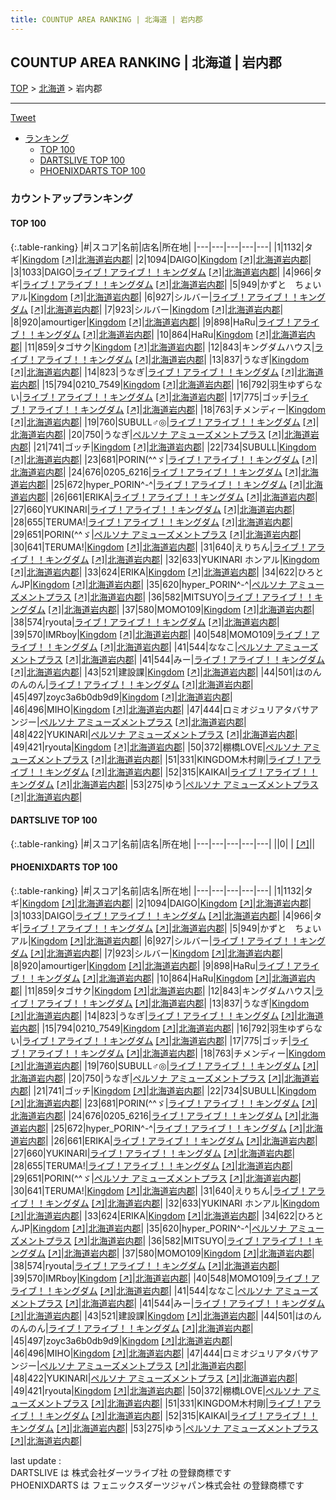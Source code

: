 ```yaml
---
title: COUNTUP AREA RANKING | 北海道 | 岩内郡
---
```

## COUNTUP AREA RANKING | 北海道 | 岩内郡

[TOP](/darts/rank/) > [北海道](/darts/rank/北海道/) > 岩内郡

___

<a href="https://twitter.com/share?ref_src=twsrc%5Etfw" data-text="COUNTUP AREA RANKING | 北海道岩内郡" class="twitter-share-button" data-hashtags="DARTSLIVE,PHOENIXDARTS,darts,ダーツ" data-show-count="false">Tweet</a>

* [ランキング](#カウントアップランキング)
    * [TOP 100](#top-100)
    * [DARTSLIVE TOP 100](#dartslive-top-100)
    * [PHOENIXDARTS TOP 100](#phoenixdarts-top-100)

### カウントアップランキング

#### TOP 100



{:.table-ranking}
|#|スコア|名前|店名|所在地|
|---|---|---|---|---|
|1|1132|<span class="rank-name-pd">タギ</span>|<a href="/darts/rank/shops/67449.html">Kingdom</a> <a href="https://vs.phoenixdarts.com/jp/shop/shopDetailInfo/s_67449?s_seq=67449">[↗]</a>|<a href="/darts/rank/北海道/岩内郡">北海道岩内郡</a>|
|2|1094|<span class="rank-name-pd">DAIGO</span>|<a href="/darts/rank/shops/67449.html">Kingdom</a> <a href="https://vs.phoenixdarts.com/jp/shop/shopDetailInfo/s_67449?s_seq=67449">[↗]</a>|<a href="/darts/rank/北海道/岩内郡">北海道岩内郡</a>|
|3|1033|<span class="rank-name-pd">DAIGO</span>|<a href="/darts/rank/shops/67449.html">ライブ！アライブ！！キングダム</a> <a href="https://vs.phoenixdarts.com/jp/shop/shopDetailInfo/s_67449?s_seq=67449">[↗]</a>|<a href="/darts/rank/北海道/岩内郡">北海道岩内郡</a>|
|4|966|<span class="rank-name-pd">タギ</span>|<a href="/darts/rank/shops/67449.html">ライブ！アライブ！！キングダム</a> <a href="https://vs.phoenixdarts.com/jp/shop/shopDetailInfo/s_67449?s_seq=67449">[↗]</a>|<a href="/darts/rank/北海道/岩内郡">北海道岩内郡</a>|
|5|949|<span class="rank-name-pd">かずと　ちょいアル</span>|<a href="/darts/rank/shops/67449.html">Kingdom</a> <a href="https://vs.phoenixdarts.com/jp/shop/shopDetailInfo/s_67449?s_seq=67449">[↗]</a>|<a href="/darts/rank/北海道/岩内郡">北海道岩内郡</a>|
|6|927|<span class="rank-name-pd">シルバー</span>|<a href="/darts/rank/shops/67449.html">ライブ！アライブ！！キングダム</a> <a href="https://vs.phoenixdarts.com/jp/shop/shopDetailInfo/s_67449?s_seq=67449">[↗]</a>|<a href="/darts/rank/北海道/岩内郡">北海道岩内郡</a>|
|7|923|<span class="rank-name-pd">シルバー</span>|<a href="/darts/rank/shops/67449.html">Kingdom</a> <a href="https://vs.phoenixdarts.com/jp/shop/shopDetailInfo/s_67449?s_seq=67449">[↗]</a>|<a href="/darts/rank/北海道/岩内郡">北海道岩内郡</a>|
|8|920|<span class="rank-name-pd">amourtiger</span>|<a href="/darts/rank/shops/67449.html">Kingdom</a> <a href="https://vs.phoenixdarts.com/jp/shop/shopDetailInfo/s_67449?s_seq=67449">[↗]</a>|<a href="/darts/rank/北海道/岩内郡">北海道岩内郡</a>|
|9|898|<span class="rank-name-pd">HaRu</span>|<a href="/darts/rank/shops/67449.html">ライブ！アライブ！！キングダム</a> <a href="https://vs.phoenixdarts.com/jp/shop/shopDetailInfo/s_67449?s_seq=67449">[↗]</a>|<a href="/darts/rank/北海道/岩内郡">北海道岩内郡</a>|
|10|864|<span class="rank-name-pd">HaRu</span>|<a href="/darts/rank/shops/67449.html">Kingdom</a> <a href="https://vs.phoenixdarts.com/jp/shop/shopDetailInfo/s_67449?s_seq=67449">[↗]</a>|<a href="/darts/rank/北海道/岩内郡">北海道岩内郡</a>|
|11|859|<span class="rank-name-pd">タゴサク</span>|<a href="/darts/rank/shops/67449.html">Kingdom</a> <a href="https://vs.phoenixdarts.com/jp/shop/shopDetailInfo/s_67449?s_seq=67449">[↗]</a>|<a href="/darts/rank/北海道/岩内郡">北海道岩内郡</a>|
|12|843|<span class="rank-name-pd">キングダムハウス</span>|<a href="/darts/rank/shops/67449.html">ライブ！アライブ！！キングダム</a> <a href="https://vs.phoenixdarts.com/jp/shop/shopDetailInfo/s_67449?s_seq=67449">[↗]</a>|<a href="/darts/rank/北海道/岩内郡">北海道岩内郡</a>|
|13|837|<span class="rank-name-pd">うなぎ</span>|<a href="/darts/rank/shops/67449.html">Kingdom</a> <a href="https://vs.phoenixdarts.com/jp/shop/shopDetailInfo/s_67449?s_seq=67449">[↗]</a>|<a href="/darts/rank/北海道/岩内郡">北海道岩内郡</a>|
|14|823|<span class="rank-name-pd">うなぎ</span>|<a href="/darts/rank/shops/67449.html">ライブ！アライブ！！キングダム</a> <a href="https://vs.phoenixdarts.com/jp/shop/shopDetailInfo/s_67449?s_seq=67449">[↗]</a>|<a href="/darts/rank/北海道/岩内郡">北海道岩内郡</a>|
|15|794|<span class="rank-name-pd">0210_7549</span>|<a href="/darts/rank/shops/67449.html">Kingdom</a> <a href="https://vs.phoenixdarts.com/jp/shop/shopDetailInfo/s_67449?s_seq=67449">[↗]</a>|<a href="/darts/rank/北海道/岩内郡">北海道岩内郡</a>|
|16|792|<span class="rank-name-pd">羽生ゆずらない</span>|<a href="/darts/rank/shops/67449.html">ライブ！アライブ！！キングダム</a> <a href="https://vs.phoenixdarts.com/jp/shop/shopDetailInfo/s_67449?s_seq=67449">[↗]</a>|<a href="/darts/rank/北海道/岩内郡">北海道岩内郡</a>|
|17|775|<span class="rank-name-pd">ゴッチ</span>|<a href="/darts/rank/shops/67449.html">ライブ！アライブ！！キングダム</a> <a href="https://vs.phoenixdarts.com/jp/shop/shopDetailInfo/s_67449?s_seq=67449">[↗]</a>|<a href="/darts/rank/北海道/岩内郡">北海道岩内郡</a>|
|18|763|<span class="rank-name-pd">チメンディー</span>|<a href="/darts/rank/shops/67449.html">Kingdom</a> <a href="https://vs.phoenixdarts.com/jp/shop/shopDetailInfo/s_67449?s_seq=67449">[↗]</a>|<a href="/darts/rank/北海道/岩内郡">北海道岩内郡</a>|
|19|760|<span class="rank-name-pd">SUBULL♂◎</span>|<a href="/darts/rank/shops/67449.html">ライブ！アライブ！！キングダム</a> <a href="https://vs.phoenixdarts.com/jp/shop/shopDetailInfo/s_67449?s_seq=67449">[↗]</a>|<a href="/darts/rank/北海道/岩内郡">北海道岩内郡</a>|
|20|750|<span class="rank-name-pd">うなぎ</span>|<a href="/darts/rank/shops/92851.html">ペルソナ アミューズメントプラス</a> <a href="https://vs.phoenixdarts.com/jp/shop/shopDetailInfo/s_92851?s_seq=92851">[↗]</a>|<a href="/darts/rank/北海道/岩内郡">北海道岩内郡</a>|
|21|741|<span class="rank-name-pd">ゴッチ</span>|<a href="/darts/rank/shops/67449.html">Kingdom</a> <a href="https://vs.phoenixdarts.com/jp/shop/shopDetailInfo/s_67449?s_seq=67449">[↗]</a>|<a href="/darts/rank/北海道/岩内郡">北海道岩内郡</a>|
|22|734|<span class="rank-name-pd">SUBULL</span>|<a href="/darts/rank/shops/67449.html">Kingdom</a> <a href="https://vs.phoenixdarts.com/jp/shop/shopDetailInfo/s_67449?s_seq=67449">[↗]</a>|<a href="/darts/rank/北海道/岩内郡">北海道岩内郡</a>|
|23|681|<span class="rank-name-pd">PORIN(^^ゞ</span>|<a href="/darts/rank/shops/67449.html">ライブ！アライブ！！キングダム</a> <a href="https://vs.phoenixdarts.com/jp/shop/shopDetailInfo/s_67449?s_seq=67449">[↗]</a>|<a href="/darts/rank/北海道/岩内郡">北海道岩内郡</a>|
|24|676|<span class="rank-name-pd">0205_6216</span>|<a href="/darts/rank/shops/67449.html">ライブ！アライブ！！キングダム</a> <a href="https://vs.phoenixdarts.com/jp/shop/shopDetailInfo/s_67449?s_seq=67449">[↗]</a>|<a href="/darts/rank/北海道/岩内郡">北海道岩内郡</a>|
|25|672|<span class="rank-name-pd">hyper_PORIN^-^</span>|<a href="/darts/rank/shops/67449.html">ライブ！アライブ！！キングダム</a> <a href="https://vs.phoenixdarts.com/jp/shop/shopDetailInfo/s_67449?s_seq=67449">[↗]</a>|<a href="/darts/rank/北海道/岩内郡">北海道岩内郡</a>|
|26|661|<span class="rank-name-pd">ERIKA</span>|<a href="/darts/rank/shops/67449.html">ライブ！アライブ！！キングダム</a> <a href="https://vs.phoenixdarts.com/jp/shop/shopDetailInfo/s_67449?s_seq=67449">[↗]</a>|<a href="/darts/rank/北海道/岩内郡">北海道岩内郡</a>|
|27|660|<span class="rank-name-pd">YUKINARI</span>|<a href="/darts/rank/shops/67449.html">ライブ！アライブ！！キングダム</a> <a href="https://vs.phoenixdarts.com/jp/shop/shopDetailInfo/s_67449?s_seq=67449">[↗]</a>|<a href="/darts/rank/北海道/岩内郡">北海道岩内郡</a>|
|28|655|<span class="rank-name-pd">TERUMA!</span>|<a href="/darts/rank/shops/67449.html">ライブ！アライブ！！キングダム</a> <a href="https://vs.phoenixdarts.com/jp/shop/shopDetailInfo/s_67449?s_seq=67449">[↗]</a>|<a href="/darts/rank/北海道/岩内郡">北海道岩内郡</a>|
|29|651|<span class="rank-name-pd">PORIN(^^ゞ</span>|<a href="/darts/rank/shops/92851.html">ペルソナ アミューズメントプラス</a> <a href="https://vs.phoenixdarts.com/jp/shop/shopDetailInfo/s_92851?s_seq=92851">[↗]</a>|<a href="/darts/rank/北海道/岩内郡">北海道岩内郡</a>|
|30|641|<span class="rank-name-pd">TERUMA!</span>|<a href="/darts/rank/shops/67449.html">Kingdom</a> <a href="https://vs.phoenixdarts.com/jp/shop/shopDetailInfo/s_67449?s_seq=67449">[↗]</a>|<a href="/darts/rank/北海道/岩内郡">北海道岩内郡</a>|
|31|640|<span class="rank-name-pd">えりちん</span>|<a href="/darts/rank/shops/67449.html">ライブ！アライブ！！キングダム</a> <a href="https://vs.phoenixdarts.com/jp/shop/shopDetailInfo/s_67449?s_seq=67449">[↗]</a>|<a href="/darts/rank/北海道/岩内郡">北海道岩内郡</a>|
|32|633|<span class="rank-name-pd">YUKINARI ホンアル</span>|<a href="/darts/rank/shops/67449.html">Kingdom</a> <a href="https://vs.phoenixdarts.com/jp/shop/shopDetailInfo/s_67449?s_seq=67449">[↗]</a>|<a href="/darts/rank/北海道/岩内郡">北海道岩内郡</a>|
|33|624|<span class="rank-name-pd">ERIKA</span>|<a href="/darts/rank/shops/67449.html">Kingdom</a> <a href="https://vs.phoenixdarts.com/jp/shop/shopDetailInfo/s_67449?s_seq=67449">[↗]</a>|<a href="/darts/rank/北海道/岩内郡">北海道岩内郡</a>|
|34|622|<span class="rank-name-pd">ひろとんJP</span>|<a href="/darts/rank/shops/67449.html">Kingdom</a> <a href="https://vs.phoenixdarts.com/jp/shop/shopDetailInfo/s_67449?s_seq=67449">[↗]</a>|<a href="/darts/rank/北海道/岩内郡">北海道岩内郡</a>|
|35|620|<span class="rank-name-pd">hyper_PORIN^-^</span>|<a href="/darts/rank/shops/92851.html">ペルソナ アミューズメントプラス</a> <a href="https://vs.phoenixdarts.com/jp/shop/shopDetailInfo/s_92851?s_seq=92851">[↗]</a>|<a href="/darts/rank/北海道/岩内郡">北海道岩内郡</a>|
|36|582|<span class="rank-name-pd">MITSUYO</span>|<a href="/darts/rank/shops/67449.html">ライブ！アライブ！！キングダム</a> <a href="https://vs.phoenixdarts.com/jp/shop/shopDetailInfo/s_67449?s_seq=67449">[↗]</a>|<a href="/darts/rank/北海道/岩内郡">北海道岩内郡</a>|
|37|580|<span class="rank-name-pd">MOMO109</span>|<a href="/darts/rank/shops/67449.html">Kingdom</a> <a href="https://vs.phoenixdarts.com/jp/shop/shopDetailInfo/s_67449?s_seq=67449">[↗]</a>|<a href="/darts/rank/北海道/岩内郡">北海道岩内郡</a>|
|38|574|<span class="rank-name-pd">ryouta</span>|<a href="/darts/rank/shops/67449.html">ライブ！アライブ！！キングダム</a> <a href="https://vs.phoenixdarts.com/jp/shop/shopDetailInfo/s_67449?s_seq=67449">[↗]</a>|<a href="/darts/rank/北海道/岩内郡">北海道岩内郡</a>|
|39|570|<span class="rank-name-pd">IMRboy</span>|<a href="/darts/rank/shops/67449.html">Kingdom</a> <a href="https://vs.phoenixdarts.com/jp/shop/shopDetailInfo/s_67449?s_seq=67449">[↗]</a>|<a href="/darts/rank/北海道/岩内郡">北海道岩内郡</a>|
|40|548|<span class="rank-name-pd">MOMO109</span>|<a href="/darts/rank/shops/67449.html">ライブ！アライブ！！キングダム</a> <a href="https://vs.phoenixdarts.com/jp/shop/shopDetailInfo/s_67449?s_seq=67449">[↗]</a>|<a href="/darts/rank/北海道/岩内郡">北海道岩内郡</a>|
|41|544|<span class="rank-name-pd">ななこ</span>|<a href="/darts/rank/shops/92851.html">ペルソナ アミューズメントプラス</a> <a href="https://vs.phoenixdarts.com/jp/shop/shopDetailInfo/s_92851?s_seq=92851">[↗]</a>|<a href="/darts/rank/北海道/岩内郡">北海道岩内郡</a>|
|41|544|<span class="rank-name-pd">みー</span>|<a href="/darts/rank/shops/67449.html">ライブ！アライブ！！キングダム</a> <a href="https://vs.phoenixdarts.com/jp/shop/shopDetailInfo/s_67449?s_seq=67449">[↗]</a>|<a href="/darts/rank/北海道/岩内郡">北海道岩内郡</a>|
|43|521|<span class="rank-name-pd">建設課</span>|<a href="/darts/rank/shops/67449.html">Kingdom</a> <a href="https://vs.phoenixdarts.com/jp/shop/shopDetailInfo/s_67449?s_seq=67449">[↗]</a>|<a href="/darts/rank/北海道/岩内郡">北海道岩内郡</a>|
|44|501|<span class="rank-name-pd">はのんのんのん</span>|<a href="/darts/rank/shops/67449.html">ライブ！アライブ！！キングダム</a> <a href="https://vs.phoenixdarts.com/jp/shop/shopDetailInfo/s_67449?s_seq=67449">[↗]</a>|<a href="/darts/rank/北海道/岩内郡">北海道岩内郡</a>|
|45|497|<span class="rank-name-pd">zoyc3a6b0db9d9</span>|<a href="/darts/rank/shops/67449.html">Kingdom</a> <a href="https://vs.phoenixdarts.com/jp/shop/shopDetailInfo/s_67449?s_seq=67449">[↗]</a>|<a href="/darts/rank/北海道/岩内郡">北海道岩内郡</a>|
|46|496|<span class="rank-name-pd">MIHO</span>|<a href="/darts/rank/shops/67449.html">Kingdom</a> <a href="https://vs.phoenixdarts.com/jp/shop/shopDetailInfo/s_67449?s_seq=67449">[↗]</a>|<a href="/darts/rank/北海道/岩内郡">北海道岩内郡</a>|
|47|444|<span class="rank-name-pd">ロミオジュリアタバサアンジー</span>|<a href="/darts/rank/shops/92851.html">ペルソナ アミューズメントプラス</a> <a href="https://vs.phoenixdarts.com/jp/shop/shopDetailInfo/s_92851?s_seq=92851">[↗]</a>|<a href="/darts/rank/北海道/岩内郡">北海道岩内郡</a>|
|48|422|<span class="rank-name-pd">YUKINARI</span>|<a href="/darts/rank/shops/92851.html">ペルソナ アミューズメントプラス</a> <a href="https://vs.phoenixdarts.com/jp/shop/shopDetailInfo/s_92851?s_seq=92851">[↗]</a>|<a href="/darts/rank/北海道/岩内郡">北海道岩内郡</a>|
|49|421|<span class="rank-name-pd">ryouta</span>|<a href="/darts/rank/shops/67449.html">Kingdom</a> <a href="https://vs.phoenixdarts.com/jp/shop/shopDetailInfo/s_67449?s_seq=67449">[↗]</a>|<a href="/darts/rank/北海道/岩内郡">北海道岩内郡</a>|
|50|372|<span class="rank-name-pd">棚橋LOVE</span>|<a href="/darts/rank/shops/92851.html">ペルソナ アミューズメントプラス</a> <a href="https://vs.phoenixdarts.com/jp/shop/shopDetailInfo/s_92851?s_seq=92851">[↗]</a>|<a href="/darts/rank/北海道/岩内郡">北海道岩内郡</a>|
|51|331|<span class="rank-name-pd">KINGDOM木村剛</span>|<a href="/darts/rank/shops/67449.html">ライブ！アライブ！！キングダム</a> <a href="https://vs.phoenixdarts.com/jp/shop/shopDetailInfo/s_67449?s_seq=67449">[↗]</a>|<a href="/darts/rank/北海道/岩内郡">北海道岩内郡</a>|
|52|315|<span class="rank-name-pd">KAIKAI</span>|<a href="/darts/rank/shops/67449.html">ライブ！アライブ！！キングダム</a> <a href="https://vs.phoenixdarts.com/jp/shop/shopDetailInfo/s_67449?s_seq=67449">[↗]</a>|<a href="/darts/rank/北海道/岩内郡">北海道岩内郡</a>|
|53|275|<span class="rank-name-pd">ゆう</span>|<a href="/darts/rank/shops/92851.html">ペルソナ アミューズメントプラス</a> <a href="https://vs.phoenixdarts.com/jp/shop/shopDetailInfo/s_92851?s_seq=92851">[↗]</a>|<a href="/darts/rank/北海道/岩内郡">北海道岩内郡</a>|


#### DARTSLIVE TOP 100



{:.table-ranking}
|#|スコア|名前|店名|所在地|
|---|---|---|---|---|
||0|<span class="rank-name-dl"> </span>|<a href="/darts/rank/shops/.html"></a> <a href="">[↗]</a>|<a href="/darts/rank//"></a>|


#### PHOENIXDARTS TOP 100



{:.table-ranking}
|#|スコア|名前|店名|所在地|
|---|---|---|---|---|
|1|1132|<span class="rank-name-pd">タギ</span>|<a href="/darts/rank/shops/67449.html">Kingdom</a> <a href="https://vs.phoenixdarts.com/jp/shop/shopDetailInfo/s_67449?s_seq=67449">[↗]</a>|<a href="/darts/rank/北海道/岩内郡">北海道岩内郡</a>|
|2|1094|<span class="rank-name-pd">DAIGO</span>|<a href="/darts/rank/shops/67449.html">Kingdom</a> <a href="https://vs.phoenixdarts.com/jp/shop/shopDetailInfo/s_67449?s_seq=67449">[↗]</a>|<a href="/darts/rank/北海道/岩内郡">北海道岩内郡</a>|
|3|1033|<span class="rank-name-pd">DAIGO</span>|<a href="/darts/rank/shops/67449.html">ライブ！アライブ！！キングダム</a> <a href="https://vs.phoenixdarts.com/jp/shop/shopDetailInfo/s_67449?s_seq=67449">[↗]</a>|<a href="/darts/rank/北海道/岩内郡">北海道岩内郡</a>|
|4|966|<span class="rank-name-pd">タギ</span>|<a href="/darts/rank/shops/67449.html">ライブ！アライブ！！キングダム</a> <a href="https://vs.phoenixdarts.com/jp/shop/shopDetailInfo/s_67449?s_seq=67449">[↗]</a>|<a href="/darts/rank/北海道/岩内郡">北海道岩内郡</a>|
|5|949|<span class="rank-name-pd">かずと　ちょいアル</span>|<a href="/darts/rank/shops/67449.html">Kingdom</a> <a href="https://vs.phoenixdarts.com/jp/shop/shopDetailInfo/s_67449?s_seq=67449">[↗]</a>|<a href="/darts/rank/北海道/岩内郡">北海道岩内郡</a>|
|6|927|<span class="rank-name-pd">シルバー</span>|<a href="/darts/rank/shops/67449.html">ライブ！アライブ！！キングダム</a> <a href="https://vs.phoenixdarts.com/jp/shop/shopDetailInfo/s_67449?s_seq=67449">[↗]</a>|<a href="/darts/rank/北海道/岩内郡">北海道岩内郡</a>|
|7|923|<span class="rank-name-pd">シルバー</span>|<a href="/darts/rank/shops/67449.html">Kingdom</a> <a href="https://vs.phoenixdarts.com/jp/shop/shopDetailInfo/s_67449?s_seq=67449">[↗]</a>|<a href="/darts/rank/北海道/岩内郡">北海道岩内郡</a>|
|8|920|<span class="rank-name-pd">amourtiger</span>|<a href="/darts/rank/shops/67449.html">Kingdom</a> <a href="https://vs.phoenixdarts.com/jp/shop/shopDetailInfo/s_67449?s_seq=67449">[↗]</a>|<a href="/darts/rank/北海道/岩内郡">北海道岩内郡</a>|
|9|898|<span class="rank-name-pd">HaRu</span>|<a href="/darts/rank/shops/67449.html">ライブ！アライブ！！キングダム</a> <a href="https://vs.phoenixdarts.com/jp/shop/shopDetailInfo/s_67449?s_seq=67449">[↗]</a>|<a href="/darts/rank/北海道/岩内郡">北海道岩内郡</a>|
|10|864|<span class="rank-name-pd">HaRu</span>|<a href="/darts/rank/shops/67449.html">Kingdom</a> <a href="https://vs.phoenixdarts.com/jp/shop/shopDetailInfo/s_67449?s_seq=67449">[↗]</a>|<a href="/darts/rank/北海道/岩内郡">北海道岩内郡</a>|
|11|859|<span class="rank-name-pd">タゴサク</span>|<a href="/darts/rank/shops/67449.html">Kingdom</a> <a href="https://vs.phoenixdarts.com/jp/shop/shopDetailInfo/s_67449?s_seq=67449">[↗]</a>|<a href="/darts/rank/北海道/岩内郡">北海道岩内郡</a>|
|12|843|<span class="rank-name-pd">キングダムハウス</span>|<a href="/darts/rank/shops/67449.html">ライブ！アライブ！！キングダム</a> <a href="https://vs.phoenixdarts.com/jp/shop/shopDetailInfo/s_67449?s_seq=67449">[↗]</a>|<a href="/darts/rank/北海道/岩内郡">北海道岩内郡</a>|
|13|837|<span class="rank-name-pd">うなぎ</span>|<a href="/darts/rank/shops/67449.html">Kingdom</a> <a href="https://vs.phoenixdarts.com/jp/shop/shopDetailInfo/s_67449?s_seq=67449">[↗]</a>|<a href="/darts/rank/北海道/岩内郡">北海道岩内郡</a>|
|14|823|<span class="rank-name-pd">うなぎ</span>|<a href="/darts/rank/shops/67449.html">ライブ！アライブ！！キングダム</a> <a href="https://vs.phoenixdarts.com/jp/shop/shopDetailInfo/s_67449?s_seq=67449">[↗]</a>|<a href="/darts/rank/北海道/岩内郡">北海道岩内郡</a>|
|15|794|<span class="rank-name-pd">0210_7549</span>|<a href="/darts/rank/shops/67449.html">Kingdom</a> <a href="https://vs.phoenixdarts.com/jp/shop/shopDetailInfo/s_67449?s_seq=67449">[↗]</a>|<a href="/darts/rank/北海道/岩内郡">北海道岩内郡</a>|
|16|792|<span class="rank-name-pd">羽生ゆずらない</span>|<a href="/darts/rank/shops/67449.html">ライブ！アライブ！！キングダム</a> <a href="https://vs.phoenixdarts.com/jp/shop/shopDetailInfo/s_67449?s_seq=67449">[↗]</a>|<a href="/darts/rank/北海道/岩内郡">北海道岩内郡</a>|
|17|775|<span class="rank-name-pd">ゴッチ</span>|<a href="/darts/rank/shops/67449.html">ライブ！アライブ！！キングダム</a> <a href="https://vs.phoenixdarts.com/jp/shop/shopDetailInfo/s_67449?s_seq=67449">[↗]</a>|<a href="/darts/rank/北海道/岩内郡">北海道岩内郡</a>|
|18|763|<span class="rank-name-pd">チメンディー</span>|<a href="/darts/rank/shops/67449.html">Kingdom</a> <a href="https://vs.phoenixdarts.com/jp/shop/shopDetailInfo/s_67449?s_seq=67449">[↗]</a>|<a href="/darts/rank/北海道/岩内郡">北海道岩内郡</a>|
|19|760|<span class="rank-name-pd">SUBULL♂◎</span>|<a href="/darts/rank/shops/67449.html">ライブ！アライブ！！キングダム</a> <a href="https://vs.phoenixdarts.com/jp/shop/shopDetailInfo/s_67449?s_seq=67449">[↗]</a>|<a href="/darts/rank/北海道/岩内郡">北海道岩内郡</a>|
|20|750|<span class="rank-name-pd">うなぎ</span>|<a href="/darts/rank/shops/92851.html">ペルソナ アミューズメントプラス</a> <a href="https://vs.phoenixdarts.com/jp/shop/shopDetailInfo/s_92851?s_seq=92851">[↗]</a>|<a href="/darts/rank/北海道/岩内郡">北海道岩内郡</a>|
|21|741|<span class="rank-name-pd">ゴッチ</span>|<a href="/darts/rank/shops/67449.html">Kingdom</a> <a href="https://vs.phoenixdarts.com/jp/shop/shopDetailInfo/s_67449?s_seq=67449">[↗]</a>|<a href="/darts/rank/北海道/岩内郡">北海道岩内郡</a>|
|22|734|<span class="rank-name-pd">SUBULL</span>|<a href="/darts/rank/shops/67449.html">Kingdom</a> <a href="https://vs.phoenixdarts.com/jp/shop/shopDetailInfo/s_67449?s_seq=67449">[↗]</a>|<a href="/darts/rank/北海道/岩内郡">北海道岩内郡</a>|
|23|681|<span class="rank-name-pd">PORIN(^^ゞ</span>|<a href="/darts/rank/shops/67449.html">ライブ！アライブ！！キングダム</a> <a href="https://vs.phoenixdarts.com/jp/shop/shopDetailInfo/s_67449?s_seq=67449">[↗]</a>|<a href="/darts/rank/北海道/岩内郡">北海道岩内郡</a>|
|24|676|<span class="rank-name-pd">0205_6216</span>|<a href="/darts/rank/shops/67449.html">ライブ！アライブ！！キングダム</a> <a href="https://vs.phoenixdarts.com/jp/shop/shopDetailInfo/s_67449?s_seq=67449">[↗]</a>|<a href="/darts/rank/北海道/岩内郡">北海道岩内郡</a>|
|25|672|<span class="rank-name-pd">hyper_PORIN^-^</span>|<a href="/darts/rank/shops/67449.html">ライブ！アライブ！！キングダム</a> <a href="https://vs.phoenixdarts.com/jp/shop/shopDetailInfo/s_67449?s_seq=67449">[↗]</a>|<a href="/darts/rank/北海道/岩内郡">北海道岩内郡</a>|
|26|661|<span class="rank-name-pd">ERIKA</span>|<a href="/darts/rank/shops/67449.html">ライブ！アライブ！！キングダム</a> <a href="https://vs.phoenixdarts.com/jp/shop/shopDetailInfo/s_67449?s_seq=67449">[↗]</a>|<a href="/darts/rank/北海道/岩内郡">北海道岩内郡</a>|
|27|660|<span class="rank-name-pd">YUKINARI</span>|<a href="/darts/rank/shops/67449.html">ライブ！アライブ！！キングダム</a> <a href="https://vs.phoenixdarts.com/jp/shop/shopDetailInfo/s_67449?s_seq=67449">[↗]</a>|<a href="/darts/rank/北海道/岩内郡">北海道岩内郡</a>|
|28|655|<span class="rank-name-pd">TERUMA!</span>|<a href="/darts/rank/shops/67449.html">ライブ！アライブ！！キングダム</a> <a href="https://vs.phoenixdarts.com/jp/shop/shopDetailInfo/s_67449?s_seq=67449">[↗]</a>|<a href="/darts/rank/北海道/岩内郡">北海道岩内郡</a>|
|29|651|<span class="rank-name-pd">PORIN(^^ゞ</span>|<a href="/darts/rank/shops/92851.html">ペルソナ アミューズメントプラス</a> <a href="https://vs.phoenixdarts.com/jp/shop/shopDetailInfo/s_92851?s_seq=92851">[↗]</a>|<a href="/darts/rank/北海道/岩内郡">北海道岩内郡</a>|
|30|641|<span class="rank-name-pd">TERUMA!</span>|<a href="/darts/rank/shops/67449.html">Kingdom</a> <a href="https://vs.phoenixdarts.com/jp/shop/shopDetailInfo/s_67449?s_seq=67449">[↗]</a>|<a href="/darts/rank/北海道/岩内郡">北海道岩内郡</a>|
|31|640|<span class="rank-name-pd">えりちん</span>|<a href="/darts/rank/shops/67449.html">ライブ！アライブ！！キングダム</a> <a href="https://vs.phoenixdarts.com/jp/shop/shopDetailInfo/s_67449?s_seq=67449">[↗]</a>|<a href="/darts/rank/北海道/岩内郡">北海道岩内郡</a>|
|32|633|<span class="rank-name-pd">YUKINARI ホンアル</span>|<a href="/darts/rank/shops/67449.html">Kingdom</a> <a href="https://vs.phoenixdarts.com/jp/shop/shopDetailInfo/s_67449?s_seq=67449">[↗]</a>|<a href="/darts/rank/北海道/岩内郡">北海道岩内郡</a>|
|33|624|<span class="rank-name-pd">ERIKA</span>|<a href="/darts/rank/shops/67449.html">Kingdom</a> <a href="https://vs.phoenixdarts.com/jp/shop/shopDetailInfo/s_67449?s_seq=67449">[↗]</a>|<a href="/darts/rank/北海道/岩内郡">北海道岩内郡</a>|
|34|622|<span class="rank-name-pd">ひろとんJP</span>|<a href="/darts/rank/shops/67449.html">Kingdom</a> <a href="https://vs.phoenixdarts.com/jp/shop/shopDetailInfo/s_67449?s_seq=67449">[↗]</a>|<a href="/darts/rank/北海道/岩内郡">北海道岩内郡</a>|
|35|620|<span class="rank-name-pd">hyper_PORIN^-^</span>|<a href="/darts/rank/shops/92851.html">ペルソナ アミューズメントプラス</a> <a href="https://vs.phoenixdarts.com/jp/shop/shopDetailInfo/s_92851?s_seq=92851">[↗]</a>|<a href="/darts/rank/北海道/岩内郡">北海道岩内郡</a>|
|36|582|<span class="rank-name-pd">MITSUYO</span>|<a href="/darts/rank/shops/67449.html">ライブ！アライブ！！キングダム</a> <a href="https://vs.phoenixdarts.com/jp/shop/shopDetailInfo/s_67449?s_seq=67449">[↗]</a>|<a href="/darts/rank/北海道/岩内郡">北海道岩内郡</a>|
|37|580|<span class="rank-name-pd">MOMO109</span>|<a href="/darts/rank/shops/67449.html">Kingdom</a> <a href="https://vs.phoenixdarts.com/jp/shop/shopDetailInfo/s_67449?s_seq=67449">[↗]</a>|<a href="/darts/rank/北海道/岩内郡">北海道岩内郡</a>|
|38|574|<span class="rank-name-pd">ryouta</span>|<a href="/darts/rank/shops/67449.html">ライブ！アライブ！！キングダム</a> <a href="https://vs.phoenixdarts.com/jp/shop/shopDetailInfo/s_67449?s_seq=67449">[↗]</a>|<a href="/darts/rank/北海道/岩内郡">北海道岩内郡</a>|
|39|570|<span class="rank-name-pd">IMRboy</span>|<a href="/darts/rank/shops/67449.html">Kingdom</a> <a href="https://vs.phoenixdarts.com/jp/shop/shopDetailInfo/s_67449?s_seq=67449">[↗]</a>|<a href="/darts/rank/北海道/岩内郡">北海道岩内郡</a>|
|40|548|<span class="rank-name-pd">MOMO109</span>|<a href="/darts/rank/shops/67449.html">ライブ！アライブ！！キングダム</a> <a href="https://vs.phoenixdarts.com/jp/shop/shopDetailInfo/s_67449?s_seq=67449">[↗]</a>|<a href="/darts/rank/北海道/岩内郡">北海道岩内郡</a>|
|41|544|<span class="rank-name-pd">ななこ</span>|<a href="/darts/rank/shops/92851.html">ペルソナ アミューズメントプラス</a> <a href="https://vs.phoenixdarts.com/jp/shop/shopDetailInfo/s_92851?s_seq=92851">[↗]</a>|<a href="/darts/rank/北海道/岩内郡">北海道岩内郡</a>|
|41|544|<span class="rank-name-pd">みー</span>|<a href="/darts/rank/shops/67449.html">ライブ！アライブ！！キングダム</a> <a href="https://vs.phoenixdarts.com/jp/shop/shopDetailInfo/s_67449?s_seq=67449">[↗]</a>|<a href="/darts/rank/北海道/岩内郡">北海道岩内郡</a>|
|43|521|<span class="rank-name-pd">建設課</span>|<a href="/darts/rank/shops/67449.html">Kingdom</a> <a href="https://vs.phoenixdarts.com/jp/shop/shopDetailInfo/s_67449?s_seq=67449">[↗]</a>|<a href="/darts/rank/北海道/岩内郡">北海道岩内郡</a>|
|44|501|<span class="rank-name-pd">はのんのんのん</span>|<a href="/darts/rank/shops/67449.html">ライブ！アライブ！！キングダム</a> <a href="https://vs.phoenixdarts.com/jp/shop/shopDetailInfo/s_67449?s_seq=67449">[↗]</a>|<a href="/darts/rank/北海道/岩内郡">北海道岩内郡</a>|
|45|497|<span class="rank-name-pd">zoyc3a6b0db9d9</span>|<a href="/darts/rank/shops/67449.html">Kingdom</a> <a href="https://vs.phoenixdarts.com/jp/shop/shopDetailInfo/s_67449?s_seq=67449">[↗]</a>|<a href="/darts/rank/北海道/岩内郡">北海道岩内郡</a>|
|46|496|<span class="rank-name-pd">MIHO</span>|<a href="/darts/rank/shops/67449.html">Kingdom</a> <a href="https://vs.phoenixdarts.com/jp/shop/shopDetailInfo/s_67449?s_seq=67449">[↗]</a>|<a href="/darts/rank/北海道/岩内郡">北海道岩内郡</a>|
|47|444|<span class="rank-name-pd">ロミオジュリアタバサアンジー</span>|<a href="/darts/rank/shops/92851.html">ペルソナ アミューズメントプラス</a> <a href="https://vs.phoenixdarts.com/jp/shop/shopDetailInfo/s_92851?s_seq=92851">[↗]</a>|<a href="/darts/rank/北海道/岩内郡">北海道岩内郡</a>|
|48|422|<span class="rank-name-pd">YUKINARI</span>|<a href="/darts/rank/shops/92851.html">ペルソナ アミューズメントプラス</a> <a href="https://vs.phoenixdarts.com/jp/shop/shopDetailInfo/s_92851?s_seq=92851">[↗]</a>|<a href="/darts/rank/北海道/岩内郡">北海道岩内郡</a>|
|49|421|<span class="rank-name-pd">ryouta</span>|<a href="/darts/rank/shops/67449.html">Kingdom</a> <a href="https://vs.phoenixdarts.com/jp/shop/shopDetailInfo/s_67449?s_seq=67449">[↗]</a>|<a href="/darts/rank/北海道/岩内郡">北海道岩内郡</a>|
|50|372|<span class="rank-name-pd">棚橋LOVE</span>|<a href="/darts/rank/shops/92851.html">ペルソナ アミューズメントプラス</a> <a href="https://vs.phoenixdarts.com/jp/shop/shopDetailInfo/s_92851?s_seq=92851">[↗]</a>|<a href="/darts/rank/北海道/岩内郡">北海道岩内郡</a>|
|51|331|<span class="rank-name-pd">KINGDOM木村剛</span>|<a href="/darts/rank/shops/67449.html">ライブ！アライブ！！キングダム</a> <a href="https://vs.phoenixdarts.com/jp/shop/shopDetailInfo/s_67449?s_seq=67449">[↗]</a>|<a href="/darts/rank/北海道/岩内郡">北海道岩内郡</a>|
|52|315|<span class="rank-name-pd">KAIKAI</span>|<a href="/darts/rank/shops/67449.html">ライブ！アライブ！！キングダム</a> <a href="https://vs.phoenixdarts.com/jp/shop/shopDetailInfo/s_67449?s_seq=67449">[↗]</a>|<a href="/darts/rank/北海道/岩内郡">北海道岩内郡</a>|
|53|275|<span class="rank-name-pd">ゆう</span>|<a href="/darts/rank/shops/92851.html">ペルソナ アミューズメントプラス</a> <a href="https://vs.phoenixdarts.com/jp/shop/shopDetailInfo/s_92851?s_seq=92851">[↗]</a>|<a href="/darts/rank/北海道/岩内郡">北海道岩内郡</a>|


<div class="footer border-top border-gray-light mt-5 pt-3 text-right text-gray">
    last update : <span style="font-weight: italic" id="foot_last_modified"></span><br />
    DARTSLIVE は 株式会社ダーツライブ社 の登録商標です<br />
    PHOENIXDARTS は フェニックスダーツジャパン株式会社 の登録商標です<br />
</div>

<script src="https://cdnjs.cloudflare.com/ajax/libs/jquery.tablesorter/2.31.3/js/jquery.tablesorter.min.js" integrity="sha512-qzgd5cYSZcosqpzpn7zF2ZId8f/8CHmFKZ8j7mU4OUXTNRd5g+ZHBPsgKEwoqxCtdQvExE5LprwwPAgoicguNg==" crossorigin="anonymous" referrerpolicy="no-referrer"></script>
<link rel="stylesheet" href="https://cdnjs.cloudflare.com/ajax/libs/jquery.tablesorter/2.31.3/css/theme.default.min.css" integrity="sha512-wghhOJkjQX0Lh3NSWvNKeZ0ZpNn+SPVXX1Qyc9OCaogADktxrBiBdKGDoqVUOyhStvMBmJQ8ZdMHiR3wuEq8+w==" crossorigin="anonymous" referrerpolicy="no-referrer" />
<script>
$(function() {
    $(".table-ranking").tablesorter({sortList:[[0, 0]]});
    $("#foot_last_modified").text(formatDate(new Date(document.lastModified), 'yyyy-MM-dd HH:mm:ss'));
});
</script>

<script async src="https://platform.twitter.com/widgets.js" charset="utf-8"></script>